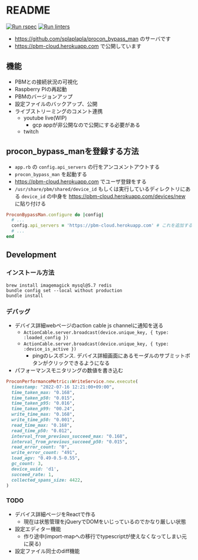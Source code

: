 # README
[![Run rspec](https://github.com/splaplapla/procon_bypass_man_cloud/actions/workflows/rails_test.yml/badge.svg)](https://github.com/splaplapla/procon_bypass_man_cloud/actions/workflows/rails_test.yml)
[![Run linters](https://github.com/splaplapla/procon_bypass_man_cloud/actions/workflows/rails_security_checks.yml/badge.svg)](https://github.com/splaplapla/procon_bypass_man_cloud/actions/workflows/rails_security_checks.yml)

* https://github.com/splaplapla/procon_bypass_man のサーバです
* https://pbm-cloud.herokuapp.com で公開しています

## 機能
* PBMとの接続状況の可視化
* Raspberry PIの再起動
* PBMのバージョンアップ
* 設定ファイルのバックアップ、公開
* ライブストリーミングのコメント連携
  - youtube live(WIP)
    * gcp appが非公開なので公開にする必要がある
  - twitch

## procon_bypass_manを登録する方法
* `app.rb` の `config.api_servers` の行をアンコメントアウトする
* `procon_bypass_man` を起動する
* https://pbm-cloud.herokuapp.com でユーザ登録をする
* `/usr/share/pbm/shared/device_id` もしくは実行しているディレクトリにある `device_id` の中身を https://pbm-cloud.herokuapp.com/devices/new に貼り付ける

```ruby
ProconBypassMan.configure do |config|
  # ...
  config.api_servers = 'https://pbm-cloud.herokuapp.com' # これを追加する
  # ...
end
```

## Development
### インストール方法
```
brew install imagemagick mysql@5.7 redis
bundle config set --local without production
bundle install
```

### デバッグ
* デバイス詳細webページのaction cable js channelに通知を送る
  * `ActionCable.server.broadcast(device.unique_key, { type: :loaded_config })`
  * `ActionCable.server.broadcast(device.unique_key, { type: :device_is_active })`
      * pingのレスポンス. デバイス詳細画面にあるモーダルのサブミットボタンがクリックできるようになる
* パフォーマンスモニタリングの数値を書き込む

```ruby
ProconPerformanceMetric::WriteService.new.execute(
  timestamp: "2022-07-16 12:21:00+09:00",
  time_taken_max: "0.168",
  time_taken_p50: "0.015",
  time_taken_p95: "0.016",
  time_taken_p99: "00.24",
  write_time_max: "0.168",
  write_time_p50: "0.001",
  read_time_max: "0.168",
  read_time_p50: "0.012",
  interval_from_previous_succeed_max: "0.168",
  interval_from_previous_succeed_p50: "0.015",
  read_error_count: "0",
  write_error_count: "491",
  load_agv: "0.49-0.5-0.55",
  gc_count: 3,
  device_uuid: 'd1',
  succeed_rate: 1,
  collected_spans_size: 4422,
)
```

### TODO
* デバイス詳細ページをReactで作る
  - 現在は状態管理をjQueryでDOMをいじっているのでかなり厳しい状態
* 設定エディター機能
  - 作り途中(import-mapへの移行でtypescriptが使えなくなってしまい元に戻る)
* 設定ファイル同士のdiff機能
